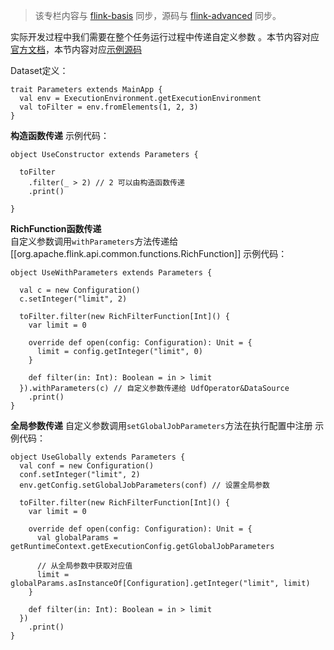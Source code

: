 
>该专栏内容与 [flink-basis](https://github.com/GourdErwa/review-notes/tree/master/docs/framework/flink-basis) 同步，源码与 [flink-advanced](https://github.com/GourdErwa/flink-advanced) 同步。

实际开发过程中我们需要在整个任务运行过程中传递自定义参数 。本节内容对应[官方文档](https://ci.apache.org/projects/flink/flink-docs-release-1.9/dev/batch/#passing-parameters-to-functions)，本节内容对应[示例源码](https://github.com/GourdErwa/flink-advanced/blob/master/src/main/scala/io/gourd/flink/scala/games/batch/Parameters.scala)

Dataset定义：
```
trait Parameters extends MainApp {
  val env = ExecutionEnvironment.getExecutionEnvironment
  val toFilter = env.fromElements(1, 2, 3)
}
```
**构造函数传递**
示例代码：
```
object UseConstructor extends Parameters {

  toFilter
    .filter(_ > 2) // 2 可以由构造函数传递
    .print()

}
```
**RichFunction函数传递**  
自定义参数调用`withParameters`方法传递给 [[org.apache.flink.api.common.functions.RichFunction]]
示例代码：
```
object UseWithParameters extends Parameters {

  val c = new Configuration()
  c.setInteger("limit", 2)

  toFilter.filter(new RichFilterFunction[Int]() {
    var limit = 0

    override def open(config: Configuration): Unit = {
      limit = config.getInteger("limit", 0)
    }

    def filter(in: Int): Boolean = in > limit
  }).withParameters(c) // 自定义参数传递给 UdfOperator&DataSource
    .print()
}
```
**全局参数传递**
自定义参数调用`setGlobalJobParameters`方法在执行配置中注册
示例代码：
```
object UseGlobally extends Parameters {
  val conf = new Configuration()
  conf.setInteger("limit", 2)
  env.getConfig.setGlobalJobParameters(conf) // 设置全局参数

  toFilter.filter(new RichFilterFunction[Int]() {
    var limit = 0

    override def open(config: Configuration): Unit = {
      val globalParams = getRuntimeContext.getExecutionConfig.getGlobalJobParameters

      // 从全局参数中获取对应值
      limit = globalParams.asInstanceOf[Configuration].getInteger("limit", limit)
    }

    def filter(in: Int): Boolean = in > limit
  })
    .print()
}
```